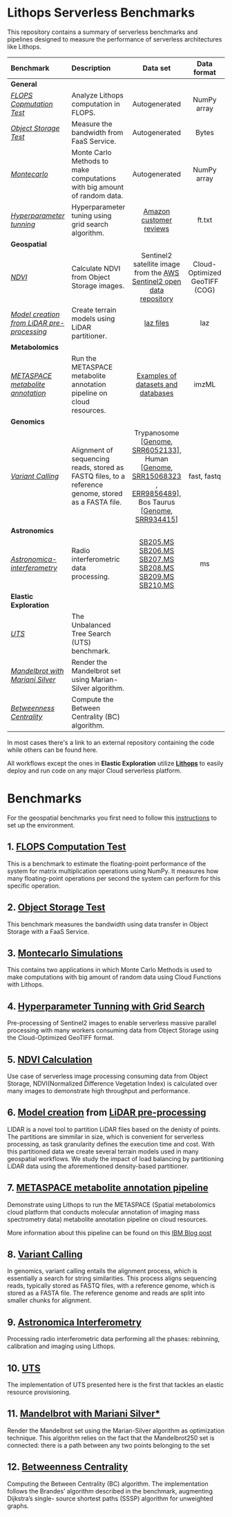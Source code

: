 # Lithops Serverless Benchmarks

This repository contains a summary of serverless benchmarks and pipelines designed to measure the performance of serverless architectures like Lithops.

| Benchmark   | Description     |     Data set     |     Data format     |
|:--------|:--------|:--------:|:--------:|
| **General**  ||     
|    [*FLOPS Copmutation Test*](#1-flops-computation-test)      |      Analyze Lithops computation in FLOPS.     |    Autogenerated    |    NumPy array    |
|    [*Object Storage Test*](#2-object-storage-test)      |      Measure the bandwidth from FaaS Service.     |    Autogenerated    |    Bytes    |
|     [*Montecarlo*](#3-montecarlo-simulations)     |     Monte Carlo Methods to make computations with big amount of random data.     |      Autogenerated    |    NumPy array    |
|     [*Hyperparameter tunning*](#4-hyperparameter-tunning-with-grid-search)     |     Hyperparameter tuning using grid search algorithm.     |    [Amazon customer reviews](https://www.kaggle.com/bittlingmayer/amazonreviews)      |     ft.txt     |
|     **Geospatial**     |          |          |          |
|     [*NDVI*](#5-ndvi-calculation)     |     Calculate NDVI from Object Storage images.     |   Sentinel2 satellite image from the [AWS Sentinel2 open data repository](https://registry.opendata.aws/sentinel-2/)      |        Cloud-Optimized GeoTIFF (COG)  |
|     [*Model creation from LiDAR pre-processing*](#6-model-creation-from-lidar-pre-processing)     |     Create terrain models using LiDAR partitioner.     |     [laz files](https://www.icgc.cat/es/Descargas/Elevaciones/Datos-lidar)     |     laz     |
|     **Metabolomics**     |          |          |          |
|     [*METASPACE metabolite annotation*](#7-metaspace-metabolite-annotation-pipeline)     |      Run the METASPACE metabolite annotation pipeline on cloud resources.     |     [Examples of datasets and databases](https://github.com/metaspace2020/Lithops-METASPACE#example-datasets)     |     imzML     |
|      **Genomics**    |          |          |          |
|      [*Variant Calling*](#8-variant-calling)    |    Alignment of sequencing reads, stored as FASTQ files, to a reference genome, stored as a FASTA file.      |  Trypanosome [[Genome](https://tritrypdb.org/tritrypdb/app/downloads/Current_Release/TbruceiTREU927/fasta/data/), [SRR6052133](https://trace.ncbi.nlm.nih.gov/Traces/?view=run_browser&acc=SRR6052133&display=download)], Human [[Genome](http://hgdownload.cse.ucsc.edu/goldenpath/hg19/bigZips/), [SRR15068323](https://trace.ncbi.nlm.nih.gov/Traces/?view=run_browser&acc=SRR15068323&display=data-access) , [ERR9856489](https://trace.ncbi.nlm.nih.gov/Traces/?view=run_browser&acc=ERR9856489&display=data-access)], Bos Taurus [[Genome](https://www.ensembl.org/Bos_taurus/Info/Index), [SRR934415](https://trace.ncbi.nlm.nih.gov/Traces/?view=run_browser&acc=SRR934415&display=data-access)]  |     fast, fastq     |
|     **Astronomics**     |          |          |          |
|     [*Astronomica-interferometry*](#9-astronomica-interferometry)    |     Radio interferometric data processing.     |  [SB205.MS SB206.MS SB207.MS SB208.MS SB209.MS SB210.MS](https://share.obspm.fr/s/ezBfciEfmSs7Tqd?path=%2FDATA)        |  ms    |
|      **Elastic Exploration**    |          |          |          |
|     [*UTS*](#10-uts)    |    The Unbalanced Tree Search (UTS) benchmark.     |         |     |
|     [*Mandelbrot with Mariani Silver*](#11-mandelbrot-with-mariani-silver)    |  Render the Mandelbrot set using  Marian-Silver algorithm.    |       |    |
|     [*Betweenness Centrality*](#12-betweenness-centrality)    |    Compute the Between Centrality (BC) algorithm.      |         |    |


In most cases there's a link to an external repository containing the code while others can be found here.

All workflows except the ones in **Elastic Exploration** utilize **[Lithops](https://lithops.cloud)** to easily deploy and run code on any major Cloud serverless platform.

# Benchmarks

For the geospatial benchmarks you first need to follow this [instructions](https://github.com/cloudbutton/geospatial-usecase/blob/main/INSTALL.md) to set up the environment.

## 1. [FLOPS Computation Test](https://github.com/lithops-cloud/applications/tree/master/benchmarks/flops)

This is a benchmark to estimate the floating-point performance of the system for matrix multiplication operations using NumPy. It measures how many floating-point operations per second the system can perform for this specific operation.

## 2. [Object Storage Test](https://github.com/lithops-cloud/applications/tree/master/benchmarks/object_storage)

This benchmark measures the bandwidth using data transfer in Object Storage with a FaaS Service.

## 3. [Montecarlo Simulations](https://github.com/lithops-cloud/applications/tree/master/montecarlo)

This contains two applications in which Monte Carlo Methods is used to make computations with big amount of random data using Cloud Functions with Lithops. 

## 4. [Hyperparameter Tunning with Grid Search](https://github.com/lithops-cloud/applications/tree/master/sklearn)

Pre-processing of Sentinel2 images to enable serverless massive parallel processing with many workers consuming data from Object Storage using the Cloud-Optimized GeoTIFF format.

## 5. [NDVI Calculation](ndvi-diff/)

Use case of serverless image processing consuming data from Object Storage, NDVI(Normalized Difference Vegetation Index) is calculated over many images to demonstrate high throughput and performance.

## 6. [Model creation](https://github.com/cloudbutton/geospatial-usecase/tree/main/calculate-models) from [LiDAR pre-processing](https://github.com/cloudbutton/geospatial-usecase/tree/main/lidar-partitioner)
LIDAR is a novel tool to partition LiDAR files based on the denisty of points. The partitions are simmilar in size, which is convenient for serverless processing, as task granularity defines the execution time and cost. With this partitioned data we create several terrain models used in many geospatial workflows. We study the impact of load balancing by partitioning LiDAR data using the aforementioned density-based partitioner.

## 7. [METASPACE metabolite annotation pipeline](Lithops-METASPACE/)

Demonstrate using Lithops to run the METASPACE (Spatial metabolomics cloud platform that conducts molecular annotation of imaging mass spectrometry data) metabolite annotation pipeline on cloud resources.

More information about this pipeline can be found on this [IBM Blog post](https://www.ibm.com/blog/decoding-dark-molecular-matter-in-spatial-metabolomics-with-ibm-cloud-functions/)

## 8. [Variant Calling](https://github.com/CLOUDLAB-URV/serverless-genomics/tree/main)

In genomics, variant calling entails the alignment process, which is essentially a search for string similarities. This process aligns sequencing reads, typically stored as FASTQ files, with a reference genome, which is stored as a FASTA file. The reference genome and reads are split into smaller chunks for alignment.

## 9. [Astronomica Interferometry](serverlessextract/)

Processing radio interferometric data performing all the phases: rebinning, calibration and imaging using Lithops. 

## 10. [UTS](https://github.com/gfinol/elastic-exploration)

The implementation of UTS presented here is the first that tackles an elastic resource provisioning.

## 11. [Mandelbrot with Mariani Silver*](https://github.com/gfinol/elastic-exploration)

Render the Mandelbrot set using the Marian-Silver algorithm as optimization technique. This algorithm relies on the fact that the Mandelbrot250
set is connected: there is a path between any two points belonging to the set

## 12. [Betweenness Centrality](https://github.com/gfinol/elastic-exploration)

 Computing the Between Centrality (BC) algorithm. The implementation follows the Brandes’ algorithm described in the benchmark, augmenting Dijkstra’s single-
source shortest paths (SSSP) algorithm for unweighted graphs.

